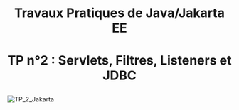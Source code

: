 # <p align="center">Travaux Pratiques de Java/Jakarta EE</p>

# <p align="center">TP n°2 : Servlets, Filtres, Listeners et JDBC</p>
![TP_2_Jakarta](https://github.com/Med-Kdr/TP2_KADAR_AHMED_M2I/assets/111767928/5ac8c4fb-077a-4b34-97eb-79a2d49e11e3)
